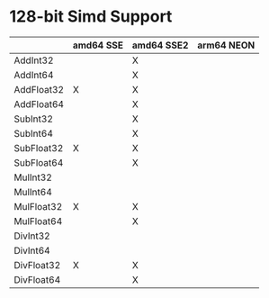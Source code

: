 # 128-bit Simd Support
|          |amd64 SSE|amd64 SSE2|arm64 NEON|
|----------|---------|----------|----------|
|AddInt32  |         |X         |          |
|AddInt64  |         |X         |          |
|AddFloat32|X        |X         |          |
|AddFloat64|         |X         |          |
|SubInt32  |         |X         |          |
|SubInt64  |         |X         |          |
|SubFloat32|X        |X         |          |
|SubFloat64|         |X         |          |
|MulInt32  |         |          |          |
|MulInt64  |         |          |          |
|MulFloat32|X        |X         |          |
|MulFloat64|         |X         |          |
|DivInt32  |         |          |          |
|DivInt64  |         |          |          |
|DivFloat32|X        |X         |          |
|DivFloat64|         |X         |          |

